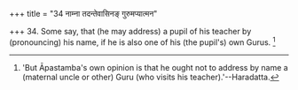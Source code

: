 +++
title = "34 नाम्ना तदन्तेवासिनङ् गुरुमप्यात्मन"

+++
34. Some say, that (he may address) a pupil of his teacher by (pronouncing) his name, if he is also one of his (the pupil's) own Gurus. [^12] 


[^12]:  'But Āpastamba's own opinion is that he ought not to address by name a (maternal uncle or other) Guru (who visits his teacher).'--Haradatta.
